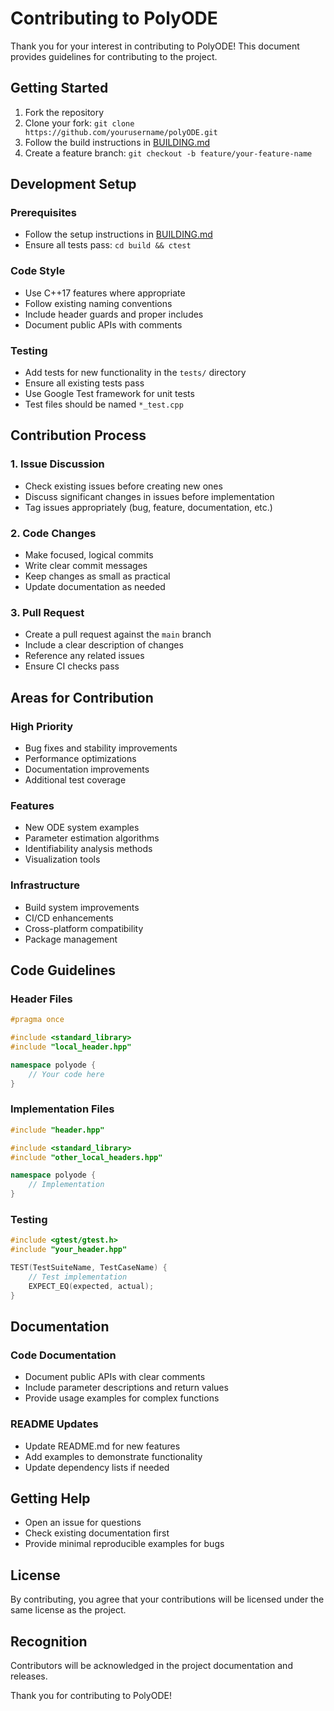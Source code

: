 # Contributing to PolyODE

Thank you for your interest in contributing to PolyODE! This document provides guidelines for contributing to the project.

## Getting Started

1. Fork the repository
2. Clone your fork: `git clone https://github.com/yourusername/polyODE.git`
3. Follow the build instructions in [BUILDING.md](BUILDING.md)
4. Create a feature branch: `git checkout -b feature/your-feature-name`

## Development Setup

### Prerequisites
- Follow the setup instructions in [BUILDING.md](BUILDING.md)
- Ensure all tests pass: `cd build && ctest`

### Code Style
- Use C++17 features where appropriate
- Follow existing naming conventions
- Include header guards and proper includes
- Document public APIs with comments

### Testing
- Add tests for new functionality in the `tests/` directory
- Ensure all existing tests pass
- Use Google Test framework for unit tests
- Test files should be named `*_test.cpp`

## Contribution Process

### 1. Issue Discussion
- Check existing issues before creating new ones
- Discuss significant changes in issues before implementation
- Tag issues appropriately (bug, feature, documentation, etc.)

### 2. Code Changes
- Make focused, logical commits
- Write clear commit messages
- Keep changes as small as practical
- Update documentation as needed

### 3. Pull Request
- Create a pull request against the `main` branch
- Include a clear description of changes
- Reference any related issues
- Ensure CI checks pass

## Areas for Contribution

### High Priority
- Bug fixes and stability improvements
- Performance optimizations
- Documentation improvements
- Additional test coverage

### Features
- New ODE system examples
- Parameter estimation algorithms
- Identifiability analysis methods
- Visualization tools

### Infrastructure
- Build system improvements
- CI/CD enhancements
- Cross-platform compatibility
- Package management

## Code Guidelines

### Header Files
```cpp
#pragma once

#include <standard_library>
#include "local_header.hpp"

namespace polyode {
    // Your code here
}
```

### Implementation Files
```cpp
#include "header.hpp"

#include <standard_library>
#include "other_local_headers.hpp"

namespace polyode {
    // Implementation
}
```

### Testing
```cpp
#include <gtest/gtest.h>
#include "your_header.hpp"

TEST(TestSuiteName, TestCaseName) {
    // Test implementation
    EXPECT_EQ(expected, actual);
}
```

## Documentation

### Code Documentation
- Document public APIs with clear comments
- Include parameter descriptions and return values
- Provide usage examples for complex functions

### README Updates
- Update README.md for new features
- Add examples to demonstrate functionality
- Update dependency lists if needed

## Getting Help

- Open an issue for questions
- Check existing documentation first
- Provide minimal reproducible examples for bugs

## License

By contributing, you agree that your contributions will be licensed under the same license as the project.

## Recognition

Contributors will be acknowledged in the project documentation and releases.

Thank you for contributing to PolyODE!